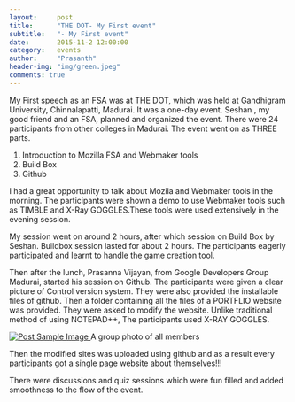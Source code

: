 ```yaml
---
layout:     post
title:      "THE DOT- My First event"
subtitle:   "- My First event"
date:       2015-11-2 12:00:00
category:	events
author:     "Prasanth"
header-img: "img/green.jpeg"
comments: true
---
```


<p>My First speech as an FSA was at THE DOT, which was held at Gandhigram University, Chinnalapatti, Madurai. It was a one-day event.  Seshan , my good friend and an FSA, planned and organized the event. There were 24 participants from other colleges in Madurai. The event went on as THREE parts.</p>
<ol>
	<li>Introduction to Mozilla FSA and Webmaker tools</li>
	<li>Build Box</li>
	<li>Github</li>
</ol>
<p>I had a great opportunity to talk about Mozila and Webmaker tools in the morning. The participants were shown a demo to use Webmaker tools such as TIMBLE and X-Ray GOGGLES.These tools were used extensively in the evening session.</p>
<p>My session went on around 2 hours, after which session on Build Box by Seshan. Buildbox session lasted for about 2 hours. The participants eagerly participated and learnt to handle the game creation tool.<p>
<p>Then after the lunch, Prasanna Vijayan, from Google Developers Group Madurai, started his session on Github. The participants were given a clear picture of Control version system. They were also provided the installable files of github. Then a folder containing all the files of a PORTFLIO website was provided. They were asked to modify  the website. Unlike traditional method of using NOTEPAD++,  The participants used X-RAY GOGGLES.</p>
<a href="#">
    <img src="{{ site.baseurl }}/img/dot-1.jpg" alt="Post Sample Image">
</a>
<span class="caption text-muted">A group photo of all members</span>

<p>Then the modified sites was uploaded using github and as a result every participants got a single page website  about themselves!!!

There were discussions and quiz sessions which were fun filled and added smoothness to the flow of the event.</p>
